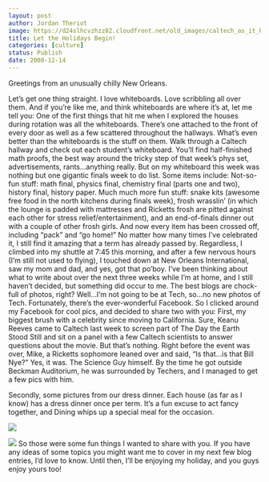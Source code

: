 ```yaml
---
layout: post
author: Jordan Theriot
image: https://d24slhcvzhzz82.cloudfront.net/old_images/caltech_as_it_happens/6a0105349b8251970b010536639043970c.jpg
title: Let the Holidays Begin!
categories: [culture]
status: Publish
date: 2008-12-14
---
```


Greetings from an unusually chilly New Orleans.

Let’s get one thing straight. I love whiteboards. Love scribbling all over them. And if you’re like me, and think whiteboards are where it’s at, let me tell you: One of the first things that hit me when I explored the houses during rotation was all the whiteboards. There’s one attached to the front of every door as well as a few scattered throughout the hallways. What’s even better than the whiteboards is the stuff on them. Walk through a Caltech hallway and check out each student’s whiteboard. You’ll find half-finished math proofs, the best way around the tricky step of that week’s phys set, advertisements, rants…anything really. But on my whiteboard this week was nothing but one gigantic finals week to do list. Some items include:
Not-so-fun stuff: math final, physics final, chemistry final (parts one and two), history final, history paper. 
Much much more fun stuff: snake kits (awesome free food in the north kitchens during finals week), frosh wrasslin’ (in which the lounge is padded with mattresses and Ricketts frosh are pitted against each other for stress relief/entertainment), and an end-of-finals dinner out with a couple of other frosh girls. 
And now every item has been crossed off, including “pack” and “go home!” No matter how many times I’ve celebrated it, I still find it amazing that a term has already passed by. Regardless, I climbed into my shuttle at 7:45 this morning, and after a few nervous hours (I’m still not used to flying), I touched down at New Orleans International, saw my mom and dad, and yes, got that po’boy. 
I’ve been thinking about what to write about over the next three weeks while I’m at home, and I still haven’t decided, but something did occur to me. The best blogs are chock-full of photos, right? Well…I’m not going to be at Tech, so…no new photos of Tech. Fortunately, there’s the ever-wonderful Facebook. So I clicked around my Facebook for cool pics, and decided to share two with you:
First, my biggest brush with a celebrity since moving to California. Sure, Keanu Reeves came to Caltech last week to screen part of The Day the Earth Stood Still and sit on a panel with a few Caltech scientists to answer questions about the movie. But that’s nothing. Right before the event was over, Mike, a Ricketts sophomore leaned over and said, “Is that…is that Bill Nye?” Yes, it was. The Science Guy himself. By the time he got outside Beckman Auditorium, he was surrounded by Techers, and I managed to get a few pics with him.

 Secondly, some pictures from our dress dinner. Each house (as far as I know) has a dress dinner once per term. It’s a fun excuse to act fancy together, and Dining whips up a special meal for the occasion. 

![](https://d24slhcvzhzz82.cloudfront.net/old_images/caltech_as_it_happens/6a0105349b8251970b0105365b5c74970b.jpg)

![](https://d24slhcvzhzz82.cloudfront.net/old_images/caltech_as_it_happens/6a0105349b8251970b0105365b5cb1970b.jpg)
So those were some fun things I wanted to share with you. If you have any ideas of some topics you might want me to cover in my next few blog entries, I’d love to know. Until then, I’ll be enjoying my holiday, and you guys enjoy yours too!
